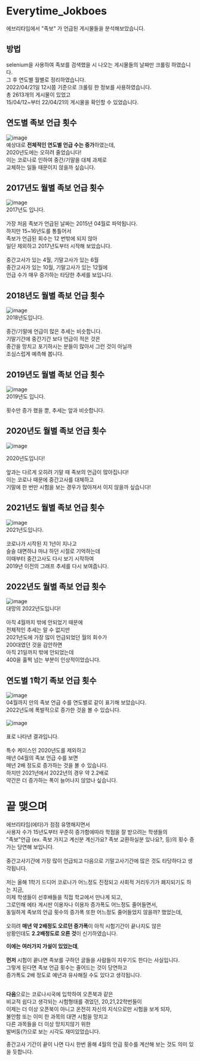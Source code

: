 # Everytime_Jokboes
에브리타임에서 "족보" 가 언급된 게시물들을 분석해보았습니다.
## 방법
selenium을 사용하여 족보를 검색했을 시 나오는 게시물들의 날짜만 크롤링 하였습니다.</br>
그 후 연도별 월별로 정리하였습니다.</br>
2022/04/21일 12시쯤 기준으로 크롤링 한 정보를 사용하였습니다.</br>
총 2613개의 게시물이 있었고</br>
15/04/12~부터 22/04/21의 게시물을 확인할 수 있었습니다.</br>


## 연도별 족보 언급 횟수
![image](https://user-images.githubusercontent.com/65278309/164468178-8e3c7419-ac6b-428a-b1c7-57a2c7b86d54.png)</br>
예상대로 **전체적인 연도별 언급 수는 증가**하였는데,</br>
2020년도에는 오히려 줄었습니다!</br>
이는 코로나로 인하여 중간/기말을 대체 과제로</br>
교체하는 일들 때문이지 않을까 싶습니다.</br>

## 2017년도 월별 족보 언급 횟수
![image](https://user-images.githubusercontent.com/65278309/164468377-70ea17e2-030e-4256-9cbf-42e078093006.png)</br>
2017년도 입니다.</br></br>
가장 처음 족보가 언급된 날짜는 2015년 04월로 파악됩니다.</br>
하지만 15~16년도를 통틀어서</br>
족보가 언급된 회수는 12 번밖에 되지 않아</br>
일단 제외하고 2017년도부터 시작해 보았습니다.</br></br>
중간고사가 있는 4월, 기말고사가 있는 6월</br>
중간고사가 있는 10월, 기말고사가 있는 12월에</br>
언급 수가 매우 증가하는 타당한 추세를 보입니다.</br>

## 2018년도 월별 족보 언급 횟수
![image](https://user-images.githubusercontent.com/65278309/164468481-c1093315-39e2-4610-9b3c-9361d1324294.png)</br>
2018년도입니다.</br></br>
중간/기말에 언급이 많은 추세는 비슷합니다.</br>
기말기간에 중간기간 보다 언급이 적은 것은</br>
중간을 망치고 포기하시는 분들이 많아서 그런 것이 아닐까</br>
조심스럽게 예측해 봅니다.</br>


## 2019년도 월별 족보 언급 횟수
![image](https://user-images.githubusercontent.com/65278309/164468655-adca41dd-0c03-4d7d-844d-1a1ab6fc4ab0.png)</br>
2019년도 입니다.</br></br>
횟수만 증가 했을 뿐, 추세는 앞과 비슷합니다.</br>

## 2020년도 월별 족보 언급 횟수
![image](https://user-images.githubusercontent.com/65278309/164468701-b1db1c38-44da-49ec-89d7-b5a76764b654.png)</br>

2020년도입니다!</br></br>
앞과는 다르게 오히려 기말 때 족보의 언급이 많아집니다!</br>
이는 코로나 때문에 중간고사를 대체하고</br>
기말에 한 번만 시험을 보는 경우가 많아져서 이지 않을까 싶습니다!</br>

## 2021년도 월별 족보 언급 횟수
![image](https://user-images.githubusercontent.com/65278309/164468739-51eb63b0-a20e-460b-9ade-8e8d794dad13.png)</br>
2021년도입니다.</br></br>
코로나가 시작된 지 1년이 지나고</br>
슬슬 대면하냐 마냐 하던 시절로 기억하는데</br>
이때부터 중간고사도 다시 보기 시작하여</br>
2019년 이전의 그래프 추세를 다시 보여줍니다.</br>

## 2022년도 월별 족보 언급 횟수
![image](https://user-images.githubusercontent.com/65278309/164468858-1e32b88b-b6fc-43de-bc65-775804d0b0f7.png)</br>
대망의 2022년도입니다!</br></br>
아직 4월까지 밖에 안되었기 때문에</br>
전체적인 추세는 알 수 없지만</br>
2021년도에 가장 많이 언급되었던 월의 회수가</br>
200대였던 것을 감안하면</br>
아직 21일까지 밖에 안되었는데</br>
400을 훌쩍 넘는 부분이 인상적이었습니다.</br>

## 연도별 1학기 족보 언급 횟수
![image](https://user-images.githubusercontent.com/65278309/164469002-c9c30200-1f88-4f60-8ff8-658a74024c17.png)</br>
04월까지 만의 족보 언급 수를 연도별로 같이 표기해 보았습니다.</br>
2022년도에 폭발적으로 증가한 것을 볼 수 있습니다.</br></br>
![image](https://user-images.githubusercontent.com/65278309/164469074-006d8ea3-0862-4670-bc22-21cc189c985f.png)</br></br>
표로 나타낸 결과입니다.</br></br>
특수 케이스인 2020년도를 제외하고</br>
매년 04월의 족보 언급 수를 보면</br>
매년 2배 정도로 증가하는 것을 볼 수 있습니다.</br>
하지만 2021년에서 2022년의 경우 약 2.2배로</br>
약간은 더 증가하는 폭이 늘어나지 않았나 싶습니다.</br>


# 끝 맺으며
에브리타임(에타)가 점점 유명해지면서</br>
사용자 수가 15년도부터 꾸준히 증가함에따라 학점을 잘 받으려는 학생들의 </br>
"족보"언급 (ex. 족보 가지고 계신분 계신가요? 족보 교환하실분 있나요?, 등)의 횟수 증가는 당연해 보입니다.</br></br>
중간고사기간에 가장 많이 언급되고 다음으로 기말고사기간에 많은 것도 타당하다고 생각됩니다.</br></br>
저는 올해 1학기 드디어 코로나가 어느정도 진정되고 사회적 거리두기가 폐지되기도 하는 지금,</br>
이제 학생들이 선후배들을 직접 학교에서 만나게 되고,</br>
그로인해 에타 게시판 이용자나 이용자 증가폭도 어느정도 줄어들면서,</br>
동일하게 족보의 언급 횟수의 증가폭 또한 어느정도 줄어들었지 않을까? 했었는데,</br></br>
오히려 **매년 약 2배정도 오르던 증가폭**이 아직 시험기간이 끝나지도 않은</br>
상황인데도 **2.2배정도로 오른 것**이 신기하였습니다.</br>

**이에는 여러가지 가설이 있었는데**,</br></br>
**먼저** 시험이 끝나면 족보를 구하던 글들을 사람들이 지우기도 한다는 사실입니다.</br>
그렇게 된다면 족보 언급 횟수는 줄어드는 것이 당연하고</br>
증가폭도 2배 정도로 예년과 유사해질 수도 있다고 생각됩니다.</br></br>

**다음**으로는 코로나시국에 입학하여 오픈북과 같은 </br>
비교적 쉽다고 생각되는 시험형태를 겪었던, 20,21,22학번들이</br>
이제는 더 이상 오픈북이 아니고 온전히 자신의 지식으로만 시험을 보게 되자,</br>
불안함 또는 이미 한 과목의 대면 시험을 망치고 </br>
다른 과목들을 더 이상 망치지않기 위한</br>
발버둥(?)으로 보는 시각도 재미있었습니다.


중간고사 기간이 끝이 나면 다시 한번 올해 4월의 언급 횟수를 계산해 보는 것도 의미 있을 듯합니다.











